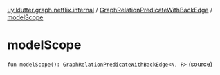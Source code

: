 [uy.klutter.graph.netflix.internal](../index.md) / [GraphRelationPredicateWithBackEdge](index.md) / [modelScope](.)


# modelScope
<code>fun modelScope(): [GraphRelationPredicateWithBackEdge](index.md)<N, R></code> [(source)](https://github.com/kohesive/klutter/blob/master/netflix-graph-jdk6/src/main/kotlin/uy/klutter/graph/netflix/internal/Schema.kt#L150)<br/>

